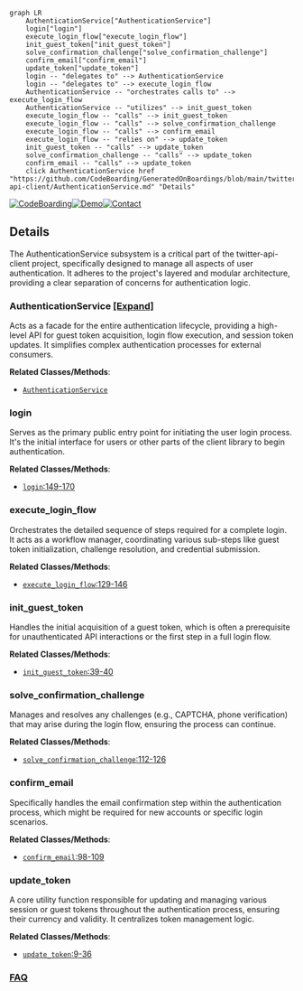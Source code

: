 ```mermaid
graph LR
    AuthenticationService["AuthenticationService"]
    login["login"]
    execute_login_flow["execute_login_flow"]
    init_guest_token["init_guest_token"]
    solve_confirmation_challenge["solve_confirmation_challenge"]
    confirm_email["confirm_email"]
    update_token["update_token"]
    login -- "delegates to" --> AuthenticationService
    login -- "delegates to" --> execute_login_flow
    AuthenticationService -- "orchestrates calls to" --> execute_login_flow
    AuthenticationService -- "utilizes" --> init_guest_token
    execute_login_flow -- "calls" --> init_guest_token
    execute_login_flow -- "calls" --> solve_confirmation_challenge
    execute_login_flow -- "calls" --> confirm_email
    execute_login_flow -- "relies on" --> update_token
    init_guest_token -- "calls" --> update_token
    solve_confirmation_challenge -- "calls" --> update_token
    confirm_email -- "calls" --> update_token
    click AuthenticationService href "https://github.com/CodeBoarding/GeneratedOnBoardings/blob/main/twitter-api-client/AuthenticationService.md" "Details"
```

[![CodeBoarding](https://img.shields.io/badge/Generated%20by-CodeBoarding-9cf?style=flat-square)](https://github.com/CodeBoarding/GeneratedOnBoardings)[![Demo](https://img.shields.io/badge/Try%20our-Demo-blue?style=flat-square)](https://www.codeboarding.org/demo)[![Contact](https://img.shields.io/badge/Contact%20us%20-%20contact@codeboarding.org-lightgrey?style=flat-square)](mailto:contact@codeboarding.org)

## Details

The AuthenticationService subsystem is a critical part of the twitter-api-client project, specifically designed to manage all aspects of user authentication. It adheres to the project's layered and modular architecture, providing a clear separation of concerns for authentication logic.

### AuthenticationService [[Expand]](./AuthenticationService.md)
Acts as a facade for the entire authentication lifecycle, providing a high-level API for guest token acquisition, login flow execution, and session token updates. It simplifies complex authentication processes for external consumers.


**Related Classes/Methods**:

- <a href="https://github.com/trevorhobenshield/twitter-api-client/blob/main/twitter/login.py" target="_blank" rel="noopener noreferrer">`AuthenticationService`</a>


### login
Serves as the primary public entry point for initiating the user login process. It's the initial interface for users or other parts of the client library to begin authentication.


**Related Classes/Methods**:

- <a href="https://github.com/trevorhobenshield/twitter-api-client/blob/main/twitter/login.py#L149-L170" target="_blank" rel="noopener noreferrer">`login`:149-170</a>


### execute_login_flow
Orchestrates the detailed sequence of steps required for a complete login. It acts as a workflow manager, coordinating various sub-steps like guest token initialization, challenge resolution, and credential submission.


**Related Classes/Methods**:

- <a href="https://github.com/trevorhobenshield/twitter-api-client/blob/main/twitter/login.py#L129-L146" target="_blank" rel="noopener noreferrer">`execute_login_flow`:129-146</a>


### init_guest_token
Handles the initial acquisition of a guest token, which is often a prerequisite for unauthenticated API interactions or the first step in a full login flow.


**Related Classes/Methods**:

- <a href="https://github.com/trevorhobenshield/twitter-api-client/blob/main/twitter/login.py#L39-L40" target="_blank" rel="noopener noreferrer">`init_guest_token`:39-40</a>


### solve_confirmation_challenge
Manages and resolves any challenges (e.g., CAPTCHA, phone verification) that may arise during the login flow, ensuring the process can continue.


**Related Classes/Methods**:

- <a href="https://github.com/trevorhobenshield/twitter-api-client/blob/main/twitter/login.py#L112-L126" target="_blank" rel="noopener noreferrer">`solve_confirmation_challenge`:112-126</a>


### confirm_email
Specifically handles the email confirmation step within the authentication process, which might be required for new accounts or specific login scenarios.


**Related Classes/Methods**:

- <a href="https://github.com/trevorhobenshield/twitter-api-client/blob/main/twitter/login.py#L98-L109" target="_blank" rel="noopener noreferrer">`confirm_email`:98-109</a>


### update_token
A core utility function responsible for updating and managing various session or guest tokens throughout the authentication process, ensuring their currency and validity. It centralizes token management logic.


**Related Classes/Methods**:

- <a href="https://github.com/trevorhobenshield/twitter-api-client/blob/main/twitter/login.py#L9-L36" target="_blank" rel="noopener noreferrer">`update_token`:9-36</a>




### [FAQ](https://github.com/CodeBoarding/GeneratedOnBoardings/tree/main?tab=readme-ov-file#faq)